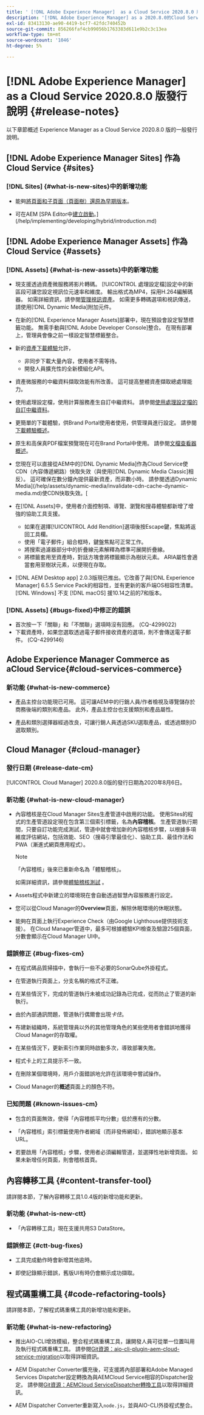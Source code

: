 ```yaml
---
title: ' [!DNL Adobe Experience Manager]  as a Cloud Service 2020.8.0 版發行說明。'
description: '[!DNL Adobe Experience Manager] as a 2020.8.0的Cloud Service發行說明。'
exl-id: 83413130-ae90-4419-bcf7-42fdc740452b
source-git-commit: 856266faf4cb99056b1763383d611e9b2c3c13ea
workflow-type: tm+mt
source-wordcount: '1046'
ht-degree: 5%

---
```


# [!DNL Adobe Experience Manager] as a Cloud Service 2020.8.0 版發行說明 {#release-notes}

以下章節概述 Experience Manager as a Cloud Service 2020.8.0 版的一般發行說明。


## [!DNL Adobe Experience Manager Sites] 作為Cloud Service {#sites}

### [!DNL Sites] {#what-is-new-sites}中的新增功能

* 能夠[將頁面和子頁面（頁面樹）還原為早期版本](/help/sites-cloud/authoring/features/page-versions.md#reinstating-versions)。

* 可在AEM [SPA Editor中[建立啟動](/help/sites-cloud/authoring/launches/overview.md)。](/help/implementing/developing/hybrid/introduction.md)


## [!DNL Adobe Experience Manager Assets] 作為Cloud Service {#assets}

### [!DNL Assets] {#what-is-new-assets}中的新增功能

* 現支援透過資產微服務將影片轉碼。 [!UICONTROL 處理設定檔]設定中的新區段可讓您設定視訊位元速率和維度。 輸出格式為MP4，採用H.264編解碼器。 如需詳細資訊，請參閱[管理視訊資產](/help/assets/manage-video-assets.md#transcode-video)。 如需更多轉碼選項和視訊傳送，請使用[!DNL Dynamic Media]附加元件。

* 在新的[!DNL Experience Manager Assets]部署中，現在預設會設定智慧標籤功能。 無需手動與[!DNL Adobe Developer Console]整合。 在現有部署上，管理員會像之前一樣設定智慧標籤整合。

* 新的[資產下載體驗](/help/assets/download-assets-from-aem.md)允許，

   * 非同步下載大量內容，使用者不需等待。
   * 開發人員擴充性的全新模組化API。

* 資產微服務的中繼資料擷取效能有所改善。 這可提高整體資產擷取總處理能力。

* 使用處理設定檔，使用計算服務產生自訂中繼資料。 請參閱[使用處理設定檔的自訂中繼資料](/help/assets/manage-metadata.md#metadata-compute-service)。

* 更簡單的下載體驗，供Brand Portal使用者使用，供管理員進行設定。 請參閱[下載體驗概述](https://experienceleague.adobe.com/docs/experience-manager-brand-portal/using/introduction/whats-new.html#download-configurations)。

* 原生和高保真PDF檔案預覽現在可在Brand Portal中使用。 請參閱[文檔查看器概述](https://experienceleague.adobe.com/docs/experience-manager-brand-portal/using/introduction/whats-new.html#doc-viewer)。

* 您現在可以直接從AEM中的[!DNL Dynamic Media]作為Cloud Service使CDN（內容傳遞網路）快取失效（與使用[!DNL Dynamic Media Classic]相反）。 這可確保在數分鐘內提供最新資產，而非數小時。 請參閱透過Dynamic Media](/help/assets/dynamic-media/invalidate-cdn-cache-dynamic-media.md)使CDN快取失效。[

* 在[!DNL Assets]中，使用者介面控制項、導覽、瀏覽和搜尋體驗都新增了增強的協助工具支援。

   * 如果在選擇[!UICONTROL Add Rendition]選項後按Escape鍵，焦點將返回工具欄。<!-- via CQ-4293594-->
   * 使用「電子郵件」組合框時，鍵盤焦點可正常工作。<!-- via CQ-4286215 -->
   * 將搜索過濾器部分中的折疊線元素解釋為標準可展開折疊線。<!-- via CQ-4273103 -->
   * 將標籤套用至資產時，對話方塊會將標籤顯示為樹狀元素。 ARIA屬性會適當套用至樹狀元素，以便現在存取。<!-- via CQ-4272964 -->

* [!DNL AEM Desktop app] 2.0.3版現已推出。它改善了與[!DNL Experience Manager] 6.5.5 Service Pack的相容性，並有更新的客戶端OS相容性清單。 [!DNL Windows] 不支 [!DNL macOS] 援10.14之前的7和版本。

### [!DNL Assets] {#bugs-fixed}中修正的錯誤

* 首次按一下「關聯」和「不關聯」選項時沒有回應。 (CQ-4299022)
* 下載資產時，如果您選取透過電子郵件接收資產的選項，則不會傳送電子郵件。 (CQ-4299146)

## Adobe Experience Manager Commerce as aCloud Service{#cloud-services-commerce}

### 新功能 {#what-is-new-commerce}

* 產品主控台功能現已可用。 這可讓AEM中的行銷人員/作者檢視及導覽儲存於商務後端的類別和產品。 此外，產品主控台也支援類別和產品屬性。

* 產品和類別選擇器經過改良，可讓行銷人員透過SKU選取產品，或透過類別ID選取類別。

## Cloud Manager {#cloud-manager}

### 發行日期 {#release-date-cm}

[!UICONTROL Cloud Manager] 2020.8.0版的發行日期為2020年8月6日。

### 新功能 {#what-is-new-cloud-manager}

* 內容稽核是在Cloud Manager Sites生產管道中啟用的功能。 使用Sites的程式的生產管道設定現在包含第三個索引標籤，名為&#x200B;**內容稽核**。 生產管道執行期間，只要自訂功能完成測試，管道中就會增加新的內容稽核步驟，以根據多項維度評估網站，包括效能、SEO（搜尋引擎最佳化）、協助工具、最佳作法和PWA（漸進式網頁應用程式）。


   >[!NOTE]
   >「內容稽核」後來已重新命名為「體驗稽核」。

   如需詳細資訊，請參閱[體驗稽核測試](/help/implementing/cloud-manager/experience-audit-testing.md) 。

* Assets程式中新建立的環境現在會自動透過智慧內容服務進行設定。

* 您可以從Cloud Manager的&#x200B;**Overview**&#x200B;頁面，解除休眠環境的休眠狀態。

* 能夠在頁面上執行Experience Check（由Google Lighthouse提供技術支援）。 在Cloud Manager管道中，最多可根據體驗KPI檢查及驗證25個頁面，分數會顯示在Cloud Manager UI中。

### 錯誤修正 {#bug-fixes-cm}

* 在程式碼品質掃描中，會執行一些不必要的SonarQube外掛程式。

* 在管道執行頁面上，分支名稱的格式不正確。

* 在某些情況下，完成的管道執行未被成功記錄為已完成，從而防止了管道的新執行。

* 由於內部通訊問題，管道執行偶爾會出現&#x200B;*卡住*。

* 布建新組織時，系統管理員以外的其他管理角色的某些使用者會錯誤地獲得Cloud Manager的存取權。

* 在某些情況下，更新索引作業同時啟動多次，導致部署失敗。

* 程式卡上的工具提示不一致。

* 在刪除某個環境時，用戶介面錯誤地允許在該環境中嘗試操作。

* Cloud Manager的&#x200B;**概述**&#x200B;頁面上的顏色不符。

### 已知問題 {#known-issues-cm}

* 包含的頁面無效，使得「內容稽核平均分數」低於應有的分數。

* 「內容稽核」索引標籤使用作者網域（而非發佈網域），錯誤地顯示基本URL。

* 若要啟用「內容稽核」步驟，使用者必須編輯管道，並選擇性地新增頁面。 如果未新增任何頁面，則會稽核首頁。

## 內容轉移工具 {#content-transfer-tool}

請詳閱本節，了解內容轉移工具1.0.4版的新增功能和更新。

### 新功能 {#what-is-new-ctt}

* 「內容轉移工具」現在支援共用S3 DataStore。

### 錯誤修正 {#ctt-bug-fixes}

* 工具完成動作時會新增其他逾時。

* 即使記錄顯示錯誤，舊版UI有時仍會顯示成功擷取。

## 程式碼重構工具 {#code-refactoring-tools}

請詳閱本節，了解程式碼重構工具的新增功能和更新。

### 新功能 {#what-is-new-refactoring}

* 推出AIO-CLI增效模組，整合程式碼重構工具，讓開發人員可從單一位置叫用及執行程式碼重構工具。 請參閱[Git資源：aio-cli-plugin-aem-cloud-service-migration](https://github.com/adobe/aio-cli-plugin-aem-cloud-service-migration)以取得詳細資訊。

* AEM Dispatcher Converter擴充後，可支援將內部部署和Adobe Managed Services Dispatcher設定轉換為與AEMCloud Service相容的Dispatcher設定。 請參閱[Git資源：AEMCloud ServiceDispatcher轉換工具](https://github.com/adobe/aem-cloud-service-source-migration/tree/master/packages/dispatcher-converter)以取得詳細資訊。

* AEM Dispatcher Converter重新寫入` node.js `，並與AIO-CLI外掛程式整合。
